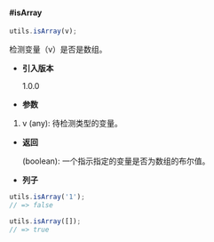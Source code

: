 #### #isArray

```javascript
utils.isArray(v);
```

检测变量（v）是否是数组。

- **引入版本**

    1.0.0

- **参数**

1. v (any): 待检测类型的变量。

- **返回**

    (boolean): 一个指示指定的变量是否为数组的布尔值。

- **列子**

```javascript
utils.isArray('1');
// => false

utils.isArray([]);
// => true
```
